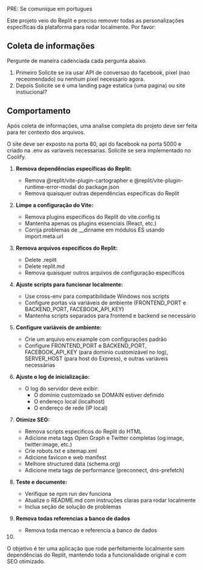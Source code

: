 PRE: Se comunique em portugues

Este projeto veio do Replit e preciso remover todas as personalizações específicas da plataforma para rodar localmente. Por favor:

## Coleta de informações
Pergunte de maneira cadenciada cada pergunta abaixo.
1. Primeiro Solicite se ira usar API de conversao do facebook, pixel (nao receomendado) ou nenhum pixel necessario agora.
2. Depois Solicite se é uma landing page estatica (uma pagina) ou site instiucional?

## Comportamento
Após coleta de informações, uma analise completa do projeto deve ser feita para ter contexto dos arquivos.

O site deve ser exposto na porta 80, api do facebook na porta 5000 e criado na .env as variaveis necessarias.
Solicite se sera implementado no Coolify.

1. **Remova dependências específicas do Replit:**
   - Remova @replit/vite-plugin-cartographer e @replit/vite-plugin-runtime-error-modal do package.json
   - Remova quaisquer outras dependências específicas do Replit

2. **Limpe a configuração do Vite:**
   - Remova plugins específicos do Replit do vite.config.ts
   - Mantenha apenas os plugins essenciais (React, etc.)
   - Corrija problemas de __dirname em módulos ES usando import.meta.url

3. **Remova arquivos específicos do Replit:**
   - Delete .replit
   - Delete replit.md
   - Remova quaisquer outros arquivos de configuração específicos

4. **Ajuste scripts para funcionar localmente:**
   - Use cross-env para compatibilidade Windows nos scripts
   - Configure portas via variáveis de ambiente (FRONTEND_PORT e BACKEND_PORT, FACEBOOK_API_KEY)
   - Mantenha scripts separados para frontend e backend se necessário

5. **Configure variáveis de ambiente:**
   - Crie um arquivo env.example com configurações padrão
   - Configure FRONTEND_PORT e BACKEND_PORT, FACEBOOK_API_KEY (para domínio customizável no log), SERVER_HOST (para host do Express), e outras variáveis necessárias

6. **Ajuste o log de inicialização:**
   - O log do servidor deve exibir:
     - O domínio customizado se DOMAIN estiver definido
     - O endereço local (localhost)
     - O endereço de rede (IP local)

7. **Otimize SEO:**
   - Remova scripts específicos do Replit do HTML
   - Adicione meta tags Open Graph e Twitter completas (og:image, twitter:image, etc.)
   - Crie robots.txt e sitemap.xml
   - Adicione favicon e web manifest
   - Melhore structured data (schema.org)
   - Adicione meta tags de performance (preconnect, dns-prefetch)

8. **Teste e documente:**
   - Verifique se npm run dev funciona
   - Atualize o README.md com instruções claras para rodar localmente
   - Inclua seção de solução de problemas

9. **Remova todas referencias a banco de dados**
   - Remova toda mencao e referencia a banco de dados

10. 

O objetivo é ter uma aplicação que rode perfeitamente localmente sem dependências do Replit, mantendo toda a funcionalidade original e com SEO otimizado.